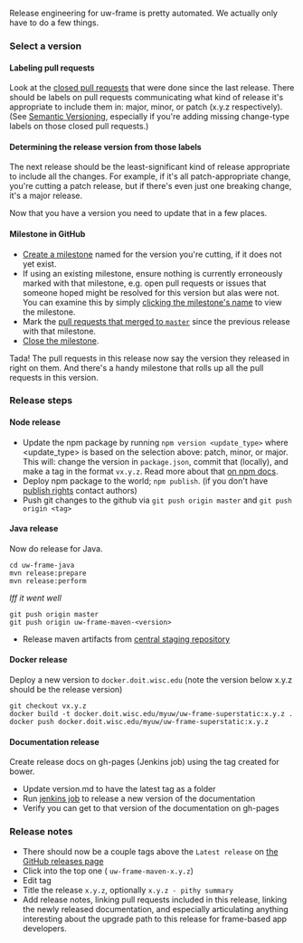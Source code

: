 Release engineering for uw-frame is pretty automated. We actually only have to do a few things.

### Select a version

#### Labeling pull requests

Look at the [closed pull requests][uw-frame closed pull requests] that were done since the last release. There should be labels on pull requests communicating what kind of release it's appropriate to include them in: major, minor, or patch (x.y.z respectively). (See [Semantic Versioning][], especially if you're adding missing change-type labels on those closed pull requests.)

#### Determining the release version from those labels

The next release should be the least-significant kind of release appropriate to include all the changes. For example, if it's all patch-appropriate change, you're cutting a patch release, but if there's even just one breaking change, it's a major release.

Now that you have a version you need to update that in a few places.

#### Milestone in GitHub

+ [Create a milestone][uw-frame milestones] named for the version you're cutting, if it does not yet exist.
+ If using an existing milestone, ensure nothing is currently erroneously marked with that milestone, e.g. open pull requests or issues that someone hoped might be resolved for this version but alas were not. You can examine this by simply [clicking the milestone's name][uw-frame milestones] to view the milestone.
+ Mark the [pull requests that merged to `master`][uw-frame closed pull requests] since the previous release with that milestone.
+ [Close the milestone][uw-frame milestones].

Tada! The pull requests in this release now say the version they released in right on them. And there's a handy milestone that rolls up all the pull requests in this version.

### Release steps

#### Node release

+ Update the npm package by running `npm version <update_type>` where <update_type> is based on the selection above: patch, minor, or major. This will: change the version in `package.json`, commit that (locally), and make a tag in the format `vx.y.z`. Read more about that [on npm docs](https://docs.npmjs.com/getting-started/publishing-npm-packages#updating-the-package).
+ Deploy npm package to the world; `npm publish`. (if you don't have [publish rights][uw-frame access on npm] contact authors)
+ Push git changes to the github via `git push origin master` and `git push origin <tag>`

#### Java release

Now do release for Java.

```
cd uw-frame-java
mvn release:prepare
mvn release:perform
```

_Iff it went well_

```
git push origin master
git push origin uw-frame-maven-<version>
```

+ Release maven artifacts from [central staging repository][central Maven staging repository]

#### Docker release

Deploy a new version to `docker.doit.wisc.edu` (note the version below x.y.z should be the release version)

```
git checkout vx.y.z
docker build -t docker.doit.wisc.edu/myuw/uw-frame-superstatic:x.y.z .
docker push docker.doit.wisc.edu/myuw/uw-frame-superstatic:x.y.z
```

#### Documentation release

Create release docs on gh-pages (Jenkins job) using the tag created for bower.

+ Update version.md to have the latest tag as a folder
+ Run [jenkins job][uw-frame-release-docs-version Jenkins job] to release a new version of the documentation
+ Verify you can get to that version of the documentation on gh-pages

### Release notes

* There should now be a couple tags above the `Latest release` on [the GitHub releases page][uw-frame releases]
* Click into the top one ( `uw-frame-maven-x.y.z`)
* Edit tag
* Title the release `x.y.z`, optionally `x.y.z - pithy summary`
* Add release notes, linking pull requests included in this release, linking the newly released documentation, and especially articulating anything interesting about the upgrade path to this release for frame-based app developers.

[Semantic Versioning]: http://semver.org/
[uw-frame closed pull requests]: https://github.com/UW-Madison-DoIT/uw-frame/pulls?q=is%3Apr+is%3Aclosed
[uw-frame milestones]: https://github.com/UW-Madison-DoIT/uw-frame/milestones
[uw-frame access on npm]: https://www.npmjs.com/package/uw-frame/access
[central Maven staging repository]: https://oss.sonatype.org/#stagingRepositories
[uw-frame-release-docs-version Jenkins job]: https://tools.my.wisc.edu/jenkins/view/Misc./job/uw-frame-release-docs-version/
[uw-frame releases]: https://github.com/UW-Madison-DoIT/uw-frame/releases

